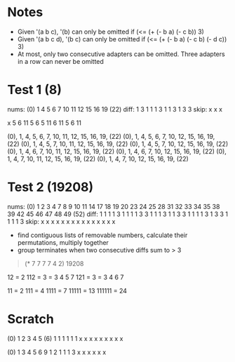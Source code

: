 # Notes
* Given '(a b c), '(b) can only be omitted if (<= (+ (- b a) (- c b)) 3)
* Given '(a b c d), '(b c) can only be omitted if (<= (+ (- b a) (- c b) (- d c)) 3)
* At most, only two consecutive adapters can be omitted. Three adapters in a row can never be omitted

# Test 1 (8)

nums: (0) 1 4 5 6 7 10 11 12 15 16 19 (22)
diff:     1 3 1 1 1 3  1  1  3  1  3  3
skip:         x x      x

x
5
6
11
5 6
5 11
6 11
5 6 11


(0), 1, 4, 5, 6, 7, 10, 11, 12, 15, 16, 19, (22)
(0), 1, 4, 5, 6, 7, 10, 12, 15, 16, 19, (22)
(0), 1, 4, 5, 7, 10, 11, 12, 15, 16, 19, (22)
(0), 1, 4, 5, 7, 10, 12, 15, 16, 19, (22)
(0), 1, 4, 6, 7, 10, 11, 12, 15, 16, 19, (22)
(0), 1, 4, 6, 7, 10, 12, 15, 16, 19, (22)
(0), 1, 4, 7, 10, 11, 12, 15, 16, 19, (22)
(0), 1, 4, 7, 10, 12, 15, 16, 19, (22)



# Test 2 (19208)

nums: (0) 1 2 3 4 7 8 9 10 11 14 17 18 19 20 23 24 25 28 31 32 33 34 35 38 39 42 45 46 47 48 49 (52)
diff:     1 1 1 1 3 1 1 1  1  3  3  1  1  1  3  1  1  3  3  1  1  1  1  3  1  3  3  1  1  1  1  3
skip:     x x x     x x x           x  x        x           x  x  x                 x  x  x


* find contiguous lists of removable numbers, calculate their permutations, multiply together
* group terminates when two consecutive diffs sum to > 3

> (* 7 7 7 7 4 2)
19208

12 = 2
112 = 3 = 3 4 5 7
121 = 3  = 3 4 6 7

11 = 2
111 = 4
1111 = 7
11111 = 13
111111 = 24

# Scratch

(0) 1 2 3 4 5 (6)
    1 1 1 1 1 1
    x x x x x
    x x x x
    

(0) 1 3 4 5 6 9
    1 2 1 1 1 3
    x x x x
        x x